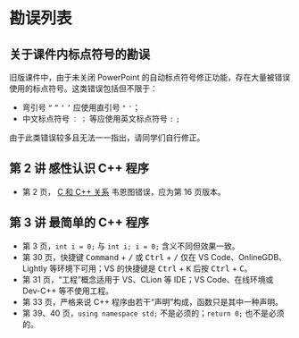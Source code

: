 # 勘误列表

## 关于课件内标点符号的勘误

旧版课件中，由于未关闭 PowerPoint 的自动标点符号修正功能，存在大量被错误使用的标点符号。这类错误包括但不限于：
- 弯引号 `“` `”` `‘` `’` 应使用直引号 `"` `'`；
- 中文标点符号 `：` `；` 等应使用英文标点符号 `:` `;`

由于此类错误较多且无法一一指出，请同学们自行修正。

## 第 2 讲 感性认识 C++ 程序

- 第 2 页， [C 和 C++ 关系](../cpp/c) 韦恩图错误，应为第 16 页版本。

## 第 3 讲 最简单的 C++ 程序

- 第 3 页，`int i = 0;` 与 `int i; i = 0;` 含义不同但效果一致。
- 第 30 页，快捷键 <kbd>Command</kbd> + <kbd>/</kbd> 或 <kbd>Ctrl</kbd> + <kbd>/</kbd> 仅在 VS Code、OnlineGDB、Lightly 等环境下可用；VS 的快捷键是 <kbd>Ctrl</kbd> + <kbd>K</kbd> 后按 <kbd>Ctrl</kbd> + <kbd>C</kbd>。
- 第 31 页，“工程”概念适用于 VS、CLion 等 IDE；VS Code、在线环境或 Dev-C++ 等不使用工程。
- 第 33 页，严格来说 C++ 程序由若干“声明”构成，函数只是其中一种声明。
- 第 39、40 页，`using namespace std;` 不是必须的；`return 0;` 也不是必须的。
